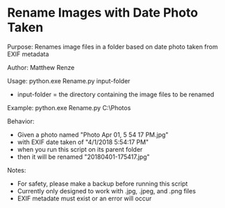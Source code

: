 # Rename Images with Date Photo Taken

Purpose: Renames image files in a folder based on date photo taken from EXIF metadata

Author: Matthew Renze

Usage: python.exe Rename.py input-folder
  - input-folder = the directory containing the image files to be renamed

Example: python.exe Rename.py C:\Photos

Behavior:  
 - Given a photo named "Photo Apr 01, 5 54 17 PM.jpg"  
 - with EXIF date taken of "4/1/2018 5:54:17 PM"  
 - when you run this script on its parent folder
 - then it will be renamed "20180401-175417.jpg"

Notes:
  - For safety, please make a backup before running this script
  - Currently only designed to work with .jpg, .jpeg, and .png files
  - EXIF metadate must exist or an error will occur
